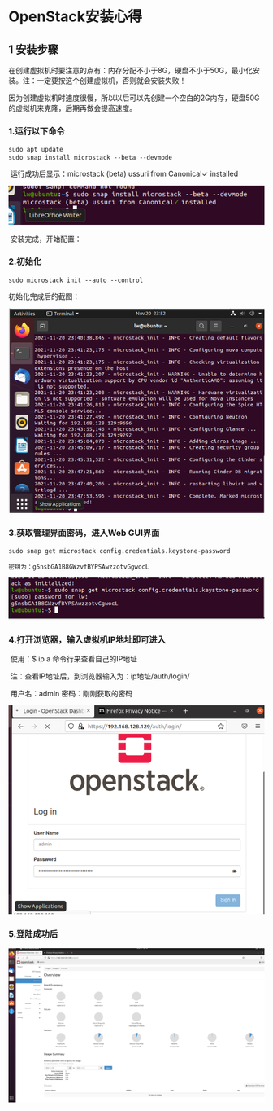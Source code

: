 # OpenStack安装心得

## 1 安装步骤

​	在创建虚拟机时要注意的点有：内存分配不小于8G，硬盘不小于50G，最小化安装。注：一定要按这个创建虚拟机，否则就会安装失败！

​	因为创建虚拟机时速度很慢，所以以后可以先创建一个空白的2G内存，硬盘50G的虚拟机来克隆，后期再做会提高速度。

### 	1.运行以下命令

```
sudo apt update
sudo snap install microstack --beta --devmode
```

​	运行成功后显示：microstack (beta) ussuri from Canonical✓ installed

![](https://raw.githubusercontent.com/LUWEI2000/Typora-images/master/img/image-20211121153457167.png)

​	安装完成，开始配置：

### 	2.初始化

```
sudo microstack init --auto --control
```

初始化完成后的截图：

![](https://raw.githubusercontent.com/LUWEI2000/Typora-images/master/img/202111222139717.png)

### 	3.获取管理界面密码，进入Web GUI界面

```
sudo snap get microstack config.credentials.keystone-password
```

```
密钥为：g5nsbGA1B8GWzvfBYPSAwzzotvGgwocL
```

![](https://raw.githubusercontent.com/LUWEI2000/Typora-images/master/img/image-20211121155440938.png)

### 	4.打开浏览器，输入虚拟机IP地址即可进入

​	使用：$ ip a 命令行来查看自己的IP地址

​	注：查看IP地址后，到浏览器输入为：ip地址/auth/login/

​	用户名：admin 密码：刚刚获取的密码

![](https://raw.githubusercontent.com/LUWEI2000/Typora-images/master/img/image-20211121161333200.png)

### 	5.登陆成功后

![](https://raw.githubusercontent.com/LUWEI2000/Typora-images/master/img/image-20211121161420426.png)

